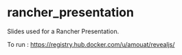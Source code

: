 # rancher_presentation
Slides used for a Rancher Presentation.

To run : https://registry.hub.docker.com/u/amouat/revealjs/
